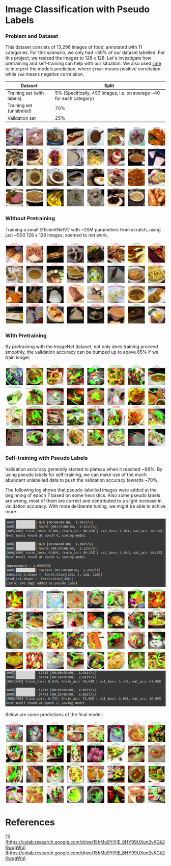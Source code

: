 # Image Classification with Pseudo Labels 

### Problem and Dataset
This dataset consists of 13,296 images of food, annotated with 11 categories. For this scenario, we only had ~30% of our dataset labelled. For this project, we resized the images to 128 x 128. Let's investigate how pretraining and self-training can help with our situation. We also used [lime](https://lime-ml.readthedocs.io/en/latest/index.html) to interpret the models prediction, where `green` means positive correlation while `red` means negative correlation.


| Dataset | Split |
|---|---|
| Training set (with labels) | 5% (Specifically, 493 images, i.e. on average ~40 for each category) |
| Training set (unlabeled) | 70% |
| Validation set | 25% |

![input](imgs/input.png)

### Without Pretraining
Training a small EfficientNetV2 with ~20M parameters from scratch, using just ~500 128 x 128 images, seemed to not work.

![baseline_40](imgs/baseline_40.png)

### With Pretraining
By pretraining with the ImageNet dataset, not only does training proceed smoothly, the validation accuracy can be bumped up to above 65% if we train longer.

![pretrain_40](imgs/pretrain_40.png)

### Self-training with Pseudo Labels
Validation accuracy generally started to plateau when it reached ~68%. By using pseudo labels for self-training, we can make use of the much abundant unlabelled data to push the validation accuracy towards ~70%.

The following log shows that pseudo-labelled images were added at the beginning of epoch 7 based on some heuristics. Also some pseudo labels are wrong, most of them are correct and contributed to a slight increase in validation accuracy. With more deliberate tuning, we might be able to achive more.

![pseudo_40_training](imgs/pseudo_40_training.png)
![pseudo_40_label1](imgs/pseudo_40_label1.png)
![pseudo_40_training2](imgs/pseudo_40_training2.png)

Below are some predictions of the final model:

![pseudo_40](imgs/pseudo_40.png)

# References
[1] [https://colab.research.google.com/drive/15hMu9YiYjE_6HY99UXon2vKGk2KwugWu](https://colab.research.google.com/drive/15hMu9YiYjE_6HY99UXon2vKGk2KwugWu)
